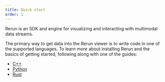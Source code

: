 ```yaml
---
title: Quick start
order: 1
---
```


Rerun is an SDK and engine for visualizing and interacting with multimodal data
streams.

The primary way to get data into the Rerun viewer is to write code in
one of the supported languages. To learn more about installing Rerun and
the basics of getting started, following along with one of the guides:

* [C++](./quick-start/cpp.md)
* [Python](./quick-start/python.md)
* [Rust](./quick-start/rust.md)
